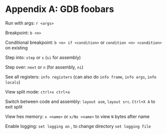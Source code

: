 # Appendix A: GDB foobars

Run with args: `r <args>`

Breakpoint: `b <n>`

Conditional breakpoint: `b <n> if <condition>` or `condition <n> <condition>` on existing

Step into: `step` or `s` (`si` for assembly)

Step over: `next` or `n` (for assembly, `ni`)

See all registers: `info registers` (can also do `info frame`, `info args`, `info locals`)

View split mode: `ctrl+x ctrl+a`

Switch between code and assembly: `layout asm`, `layout src`. `Ctrl+X A` to exit split

View hex memory: `x <name>` or `x/Nx <name>` to view `N` bytes after name

Enable logging: `set logging on` , to change directory `set logging file`